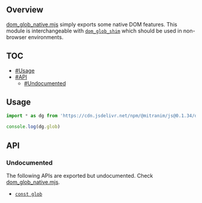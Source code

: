 ## Overview

[dom_glob_native.mjs](../dom_glob_native.mjs) simply exports some native DOM features. This module is interchangeable with [`dom_glob_shim`](dom_glob_shim_readme.md) which should be used in non-browser environments.

## TOC

* [#Usage](#usage)
* [#API](#api)
  * [#Undocumented](#undocumented)

## Usage

```js
import * as dg from 'https://cdn.jsdelivr.net/npm/@mitranim/js@0.1.34/dom_glob_native.mjs'

console.log(dg.glob)
```

## API

### Undocumented

The following APIs are exported but undocumented. Check [dom_glob_native.mjs](../dom_glob_native.mjs).

  * [`const glob`](../dom_glob_native.mjs#L6)

